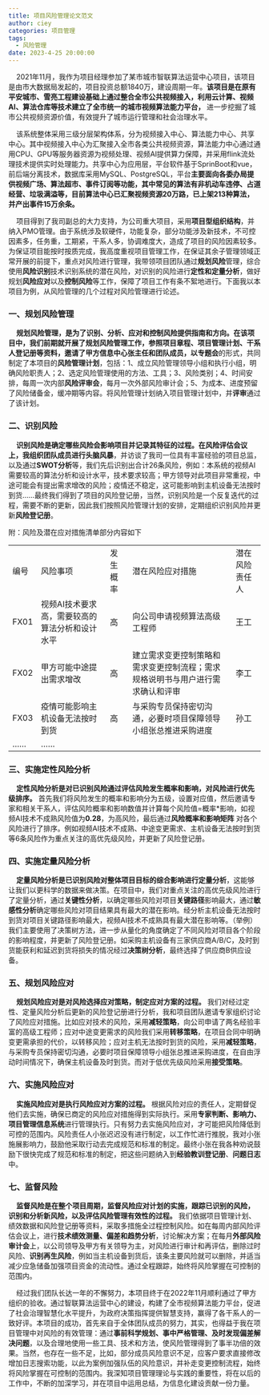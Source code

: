 ```yaml
---
title: 项目风险管理论文范文
author: ciey
categories: 项目管理
tags:
  - 风险管理
date: 2023-4-25 20:00:00
---
```

    2021年11月，我作为项目经理参加了某市城市智联算法运营中心项目，该项目是由市大数据局发起的，项目投资总额1840万，建设周期一年。**该项目是在原有平安城市、雪亮工程建设基础上通过整合全市公共视频接入，利用云计算、视频AI、算法仓库等技术建立了全市统一的城市视频算法能力平台，** 进一步挖掘了城市公共视频资源价值，有效提升了城市运行管理和社会治理水平。

    该系统整体采用三级分层架构体系，分为视频接入中心、算法能力中心、共享中心。其中视频接入中心为汇聚接入全市各类公共视频资源，算法能力中心通过通用CPU、GPU等服务器资源为视频处理、视频AI提供算力保障，并采用flink流处理技术提供实时处理能力。共享中心为应用层，平台软件基于SprinBoot和vue，前后端分离技术，数据库采用MySQL、PostgreSQL，平台**主要面向各委办局提供视频广场、算法超市、事件订阅等功能，其中常见的算法有非机动车违停、占道经营、垃圾满溢等，目前算法中心已汇聚视频资源20万路，已上架213种算法，并产出事件15万余条。**

    项目得到了我司副总的大力支持，为公司重大项目，采用**项目型组织结构**，并纳入PMO管理。由于系统涉及软硬件，功能复杂，部分功能涉及新技术，不可控因素多，任务重，工期紧，干系人多，协调难度大，造成了项目的风险因素较多。为保证项目能按时按质完成，我高度重视项目管理工作，在保证其余子管理领域正常开展的前提下，重点对风险进行管理，我带领项目团队通过**规划风险**管理，综合使用**风险识别**技术识别系统的潜在风险，对识别的风险进行**定性和定量分析**，做好规划**风险应对**以及**控制风险**等工作，保障了项目工作有条不絮地进行。下面我以本项目为例，从风险管理的几个过程对风险管理进行论述。

### **一、规划风险管理**

    **规划风险管理，是为了识别、分析、应对和控制风险提供指南和方向。**在该项目中，我们前期就开展了规划风险管理工作，参照项目章程、项目管理计划、干系人登记册等资料，邀请了甲方信息中心张主任和团队成员，以**专题会**的形式，共同制定了本项目的**风险管理计划**，包括：1、成立风险管理领导小组和执行小组，明确风险职责人；2、选定风险管理使用的方法、工具；3、风险类别；4、时间安排，每周一次内部**风险评审会**，每月一次外部风险审计会；5、为成本、进度预留了风险储备金，缓冲期等内容。将风险管理计划纳入项目管理计划中，并**评审**通过了该计划。

### **二、识别风险**

    **识别风险是确定哪些风险会影响项目并记录其特征的过程。**在风险评估会议上，我组织团队成员进行**头脑风暴**，并访谈了我司一位具有丰富经验的项目总监，以及通过**SWOT分析**等，我们先后识别出合计26条风险，例如：本系统的视频AI需要较高的算法分析和设计水平，技术要求较高；甲方领导对此项目非常重视，中途可能会有提出需求增改的风险；疫情还不稳定，这可能影响到主机设备无法按时到货……最终我们得到了项目的风险登记册，当然，识别风险是一个反复迭代的过程，需要不断的更新，因此我们按照风险管理计划的安排，定期组织识别风险并更新**风险登记册**。

附：风险及潜在应对措施清单部分内容如下

|     |     |     |     |     |
| --- | --- | --- | --- | --- |
| 编号  | 风险事项 | 发生概率 | 潜在风险应对措施 | 潜在风险责任人 |
| FX01 | 视频AI技术要求高，需要较高的算法分析和设计水平 | 高   | 向公司申请视频算法高级工程师 | 王工  |
| FX02 | 甲方可能中途提出需求增改 | 高   | 建立需求变更控制策略和需求变更控制流程；需求规格说明书与用户进行需求确认和评审 | 李工  |
| FX03 | 疫情可能影响主机设备无法按时到货 | 高   | 与采购专员保持密切沟通，必要时项目保障领导小组张总推进采购进度 | 孙工  |
| ……  | ……  |     |     |     |

### **三、实施定性风险分析**

    **定性风险分析是对已识别风险通过评估风险发生概率和影响，对风险进行优先级排序。** 首先我们将风险发生的概率和影响分为五级，设置对应值，然后邀请专家和相关干系人，评估风险概率和影响数值并计算每个风险值=概率\*影响，如视频AI技术不成熟风险值为**0.28**，为高风险，最后通过**风险概率和影响矩阵** 对各个风险进行了排序。例如视频AI技术不成熟、中途变更需求、主机设备无法按时到货等6条风险作为重点关注的高优先级风险，并更新了风险登记册。

### **四、实施定量风险分析**

    **定量风险分析是已识别风险对整体项目目标的综合影响进行定量分析**，这能够让我们以更科学的数据来做决策。在项目中，我们对重点关注的高优先级风险进行了定量分析，通过**关键性分析**，以确定哪些风险对项目**关键路径**影响最大，通过**敏感性分析**确定哪些风险对项目结果具有最大的潜在影响。经分析主机设备无法按时到货对项目关键路径影响最大，视频AI技术不成熟具有最大潜在影响等。（举例）我们主要使用了决策树方法，进一步从量化的角度确定了不同风险对项目各个阶段的影响程度，并更新了风险登记册。如采购主机设备有三家供应商A/B/C，及时到货能获利和延迟到货将损失的情况经过**决策树分析**，最终选择了供应商B供应设备。

### **五、规划风险应对**

    **规划风险应对是对风险选择应对策略，制定应对方案的过程。** 我们对经过定性、定量风险分析后更新的风险登记册进行分析，我和项目团队邀请专家组织讨论了风险应对措施。比如应对技术的风险，采用**减轻策略**，向公司申请了两名经验丰富的高级工程师；应对中途变更需求的风险我们采用**转移策略**，在项目合同中明确变更需承担的代价，以转移风险；应对主机无法按时到货的风险，采用**减轻策略**，与采购专员保持密切沟通，必要时项目保障领导小组张总推进采购进度，在自由浮动时间情况下，确保主机设备及时到货。而对于低优先级风险采用**接受策略**。

### **六、实施风险应对**

    **实施风险应对是执行风险应对方案的过程。** 根据风险对应的责任人，定期督促他们去实施，确保已商定的风险应对措施得到实际执行。采用**专家判断、影响力、项目管理信息系统**进行管理执行。只有努力去实施风险应对，才可能把风险降低到可控的范围内。风险责任人小张迟迟没有进行制定，以工作忙进行推脱，我对小张施展影响力，鼓励他采取行动去完成规范和标准的制定。最终小张在我各种劝说鼓励下很快完成了规范和标准的制定，把这些问题纳入到**经验教训登记册**、**问题日志**中。

### **七、监督风险**

    **监督风险是在整个项目周期，监督风险应对计划的实施，跟踪已识别的风险，识别和分析新风险，以及评估风险管理有效性的过程。** 我们依据项目管理计划、绩效数据和风险登记册等资料，采取多措施全过程控制风险。如在每周内部风险评估会议上，进行**技术绩效测量、偏差和趋势分析**，讨论解决方案；在每月**外部风险审计会**上，以公司领导及甲方有关领导为主，对风险进行审计和再评估，删除过时风险、**识别再生风险**，例如当主机设备到货后，该条主要风险就可以删除，并适当减少应急储备加强项目资金的流动性。通过全程跟踪，始终将风险掌握在可控制的范围内。

    经过我们团队长达一年的不懈努力，本项目终于在2022年11月顺利通过了甲方组织的验收。通过智联算法运营中心的建设，构建了全市视频算法能力平台，促进了社会治理智慧化水平提升，为政府决策指挥提供智慧支持，赢得了各干系人的一致好评。本项目的成功，首先来自于全体团队成员的努力，其实，也得益于我在项目管理中对风险的有效管理：通过**事前科学规划、事中严格管理、及时发现偏差解决问题**，以及合理地使用一些工具、技术和方法，使风险管理得到了事半功倍的效果。当然，也存在一些不足，比如，部分成员风险意识不足，应客户要求直接修改增加日志搜索功能，以此为案例加强队伍的风险意识，并补走变更控制流程，始终将风险掌握在可控制的范围内。我深知项目管理理论与实践的重要性，将在以后的工作中，不断的加深学习，并在项目中运用总结，为信息化建设贡献一份力量。